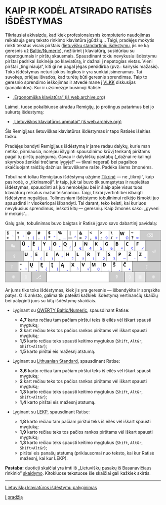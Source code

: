 
# KAIP IR KODĖL ATSIRADO RATISĖS IŠDĖSTYMAS

Tikriausiai akivaizdu, kad kiek profesionalesnis kompiuterio naudojimas reikalauja gerų teksto rinkimo klaviatūra įgūdžių… Taigi, pradėjęs mokytis rinkti tekstus visais pirštais ([lietuvišku standartiniu išdėstymu](https://albuck.github.io/lithuanian-keyboard-layouts/images/azerty-lt-standard-iso.svg), jis ne ką geresnis už [Baltic/Numeric](https://albuck.github.io/lithuanian-keyboard-layouts/images/qwerty-baltic-numeric-iso.svg)), nežiūrint į klaviatūrą, susidūriau su nepatogumais ir pirštų skausmais. Spausdinant tokiu nevykusiu išdėstymu pirštai padrikai šokinėja po klaviatūrą, ir dažnai į nepatogias vietas. Vieni pirštai „tinginiauja“, kiti gi ne pagal jėgas persidirba (pvz.: kairysis mažasis). Toks išdėstymas neturi jokios logikos ir yra sunkiai įsimenamas. Tai suvokęs, priėjau išvados, kad turėtų būti geresnis sprendimas. Taip to geresnio sprendimo ieškojimas ir atvedė mane į [VLKK](http://www.vlkk.lt/) diskusijas (panaikintos). Kur ir užsimezgė būsimoji Ratisė:

+ [„Ergonomiška klaviatūra“ (iš web.archive.org)](https://web.archive.org/web/20071101094827/http://www.vlkk.lt/diskusijos/tema.3095.1.html)

Laimei, tuose pokalbiuose atradau Remigijų, jo protingus patarimus bei jo sukurtą išdėstymą:

+ [„Lietuviškos klaviatūros apmatai“ (iš web.archive.org)](https://web.archive.org/web/20080315055411/http://pradmenes.net/tekstu_katalogas/remigijus/klaviatura.html)

Šis Remigijaus lietuviškas klaviatūros išdėstymas ir tapo Ratisės išeities tašku.

Pradėjęs bandyti Remigijaus išdėstymą ir jame radau dalykų, kurie man netiko, pirmiausia, norėjau išlyginti spausdinimo krūvį tenkantį pirštams pagal tų pirštų pajėgumą. Gavau ir dalykiškų pastabų („dažnai reikalingi skyrybos ženklai trečiame lygyje!“ — tikrai negerai) bei pagalbos skaičiuojant raidžių dažnius lietuviškame rašte. Padėka šiems žmonėms.

Tobulinant toliau Remigijaus išdėstymą užgimė [Tikrinė](images/sena_tikrine.gif) — ne „tikroji“, kaip pasirodė, o „tikrinamoji“. Ir taip, juk tai buvo tik sumąstytas ir nupieštas išdėstymas, spausdinti aš juo nemokėjau bei ir šiaip apie visus tuos klaviatūrų reikalus mažai teišmaniau. Taigi, tikrai įvertinti bei išbaigti išdėstymo negalėjau. Tolimesniam išdėstymo tobulinimui reikėjo išmokti juo spausdinti ir visokeriopai išbandyti. Tai darant, teko keisti, kai kuriuos nevykusius sprendimus, ieškoti kitų — geresnių. Kaip žmonės sako: „gyveni ir mokais“…

Galų gale, tobulinimas buvo baigtas ir Ratisė įgavo savo dabartinį pavidalą:

![Lietuviškas klaviatūros išdėstymas Ratisė](images/kb-lt-ratise-iso.svg)

Ar jums tiks toks išdėstymas, kiek jis yra geresnis — išbandykite ir spręskite patys. O iš anksto, galima tik pateikti kažkiek išdėstymą vertinančių skaičių bei palyginti juos su kitų išdėstymų skaičiais.

+ Lyginant su [QWERTY Baltic/Numeric](https://albuck.github.io/lithuanian-keyboard-layouts/images/qwerty-baltic-numeric-iso.svg), spausdinant Ratise:
   - __4,7__ karto rečiau tam pačiam pirštui teks iš eilės vėl iškart spausti mygtuką;
   - __2__ kart rečiau teks tos pačios rankos pirštams vėl iškart spausti mygtuką;
   - __1,5__ karto rečiau teks spausti keitimo mygtukus (```Shift```, ```AltGr```, ```Shift+AltGr```);
   - __1,5__ karto pirštai eis mažesnį atstumą.

+ Lyginant su [Lithuanian Standard](https://albuck.github.io/lithuanian-keyboard-layouts/images/azerty-lt-standard-iso.svg), spausdinant Ratise:
   - __3,6__ karto rečiau tam pačiam pirštui teks iš eilės vėl iškart spausti mygtuką;
   - __2__ kart rečiau teks tos pačios rankos pirštams vėl iškart spausti mygtuką;
   - __1,3__ karto rečiau teks spausti keitimo mygtukus (```Shift```, ```AltGr```, ```Shift+AltGr```);
   - __1,4__ karto pirštai eis mažesnį atstumą.

+ Lyginant su [LEKP](https://albuck.github.io/lithuanian-keyboard-layouts/images/qgrldc-lekp-iso.svg), spausdinant Ratise:
   - __1,8__ karto rečiau tam pačiam pirštui teks iš eilės vėl iškart spausti mygtuką;
   - __1,9__ karto rečiau teks tos pačios rankos pirštams vėl iškart spausti mygtuką;
   - __1,3__ karto rečiau teks spausti keitimo mygtukus (```Shift```, ```AltGr```, ```Shift+AltGr```);
   - pirštai eis panašų atstumą (priklausomai nuo teksto, kai kur Ratisė mažesnį, kai kur LEKP).

__Pastaba:__ duotieji skaičiai yra imti iš „Lietuviškų pasakų iš Basanavičiaus rinkinio“ [skaidymo](http://patorjk.com/keyboard-layout-analyzer/#/load/DLqKXSHF). Kitokiuose tekstuose šie skaičiai gali kažkiek skirtis.


-------------------------

[Lietuviškų klaviatūros išdėstymų palyginimas](https://albuck.github.io/lithuanian-keyboard-layouts/)

[Į pradžią](../README.md)
